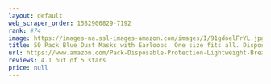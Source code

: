 ```yaml
---
layout: default 
﻿web_scraper_order: 1582906829-7192
rank: #74
image: https://images-na.ssl-images-amazon.com/images/I/91gdoelFrYL.jpg
title: 50 Pack Blue Dust Masks with Earloops. One size fits all. Disposable Face Masks. Pleated Facemasks. Ear Loop Procedure Masks. Germ Dust…
url: https://www.amazon.com/Pack-Disposable-Protection-Lightweight-Breathable/dp/B07SLK3R95/ref=zg_mw_hi_74?_encoding=UTF8&psc=1&refRID=DCHN01BKZ4RN4FT7PJ7H
reviews: 4.1 out of 5 stars
price: null
---
```

